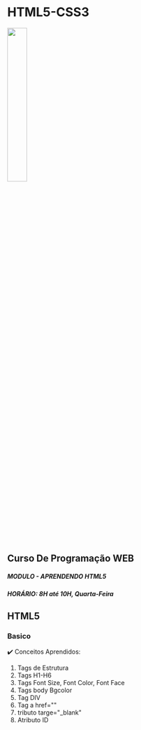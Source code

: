 # HTML5-CSS3

<img src="https://encrypted-tbn0.gstatic.com/images?q=tbn:ANd9GcQDMz5txWEho2bi0brMi3eHqN3VkSRZlEgWSnrs_HG2Bg&s" width="30%">

## Curso De Programação WEB
<h5> MODULO - APRENDENDO HTML5 </h5>

<h5> HORÁRIO: 8H até 10H, Quarta-Feira </h5>

## HTML5
### Basico
✔️ Conceitos Aprendidos:
1. Tags de Estrutura
2. Tags H1-H6
3. Tags Font Size, Font Color, Font Face
4. Tags body Bgcolor
5. Tag DIV
6. Tag a href=""
7. tributo targe="_blank"
8. Atributo ID
